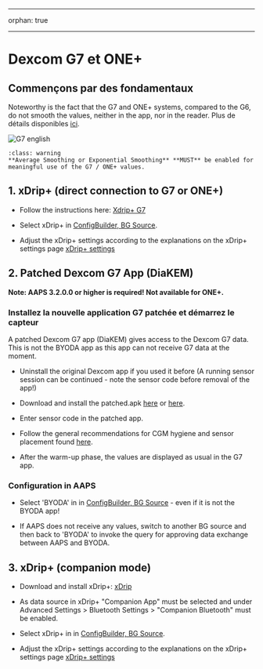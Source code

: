 - - -
orphan: true
- - -

# Dexcom G7 et ONE+


## Commençons par des fondamentaux

Noteworthy is the fact that the G7 and ONE+ systems, compared to the G6, do not smooth the values, neither in the app, nor in the reader. Plus de détails disponibles [ici](https://www.dexcom.com/en-us/faqs/why-does-past-cgm-data-look-different-from-past-data-on-receiver-and-follow-app).

![G7 english](../images/6fe30b84-227a-4bae-a9a5-527cee341dbf.png)

```{admonition} [Smoothing method](../CompatibleCgms/SmoothingBloodGlucoseData.md)
:class: warning
**Average Smoothing or Exponential Smoothing** **MUST** be enabled for meaningful use of the G7 / ONE+ values.  
```

## 1. xDrip+ (direct connection to G7 or ONE+)

- Follow the instructions here: [Xdrip+ G7](https://navid200.github.io/xDrip/docs/Dexcom/G7.html)
- Select  xDrip+ in [ConfigBuilder, BG Source](#Config-Builder-bg-source).

- Adjust the xDrip+ settings according to the explanations on the xDrip+ settings page  [xDrip+ settings](../CompatibleCgms/xDrip.md)

## 2.  Patched Dexcom G7 App (DiaKEM)

**Note: AAPS 3.2.0.0 or higher is required! Not available for ONE+.**

### Installez la nouvelle application G7 patchée et démarrez le capteur

A patched Dexcom G7 app (DiaKEM) gives access to the Dexcom G7 data. This is not the BYODA app as this app can not receive G7 data at the moment.

- Uninstall the original Dexcom app if you used it before (A running sensor session can be continued - note the sensor code before removal of the app!)

- Download and install the patched.apk [here](https://github.com/authorgambel/g7/releases) or [here](https://github.com/emmatovar27/dexcom-g7-apk-patcher/releases).

- Enter sensor code in the patched app.

- Follow the general recommendations for CGM hygiene and sensor placement found [here](../CompatibleCgms/GeneralCGMRecommendation.md).

- After the warm-up phase, the values are displayed as usual in the G7 app.

### Configuration in AAPS

- Select 'BYODA' in in [ConfigBuilder, BG Source](#Config-Builder-bg-source) - even if it is not the BYODA app!

- If AAPS does not receive any values, switch to another BG source and then back to 'BYODA' to invoke the query for approving data exchange between AAPS and BYODA.

## 3. xDrip+ (companion mode)

-   Download and install xDrip+: [xDrip](https://github.com/NightscoutFoundation/xDrip)
- As data source in xDrip+ "Companion App" must be selected and under Advanced Settings > Bluetooth Settings > "Companion Bluetooth" must be enabled.
-   Select  xDrip+ in in [ConfigBuilder, BG Source](#Config-Builder-bg-source).

-   Adjust the xDrip+ settings according to the explanations on the xDrip+ settings page  [xDrip+ settings](../CompatibleCgms/xDrip.md) 
